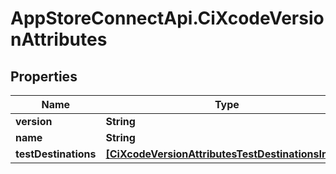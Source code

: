 # AppStoreConnectApi.CiXcodeVersionAttributes

## Properties

Name | Type | Description | Notes
------------ | ------------- | ------------- | -------------
**version** | **String** |  | [optional] 
**name** | **String** |  | [optional] 
**testDestinations** | [**[CiXcodeVersionAttributesTestDestinationsInner]**](CiXcodeVersionAttributesTestDestinationsInner.md) |  | [optional] 


